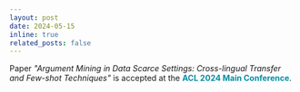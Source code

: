 ```yaml
---
layout: post
date: 2024-05-15
inline: true
related_posts: false
---
```


Paper <i>"Argument Mining in Data Scarce Settings: Cross-lingual Transfer and Few-shot Techniques"</i> is accepted at the <b style="color: #048da5">ACL 2024 Main Conference</b>.
